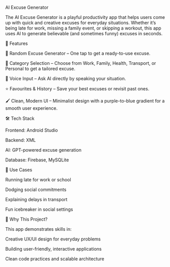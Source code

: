 AI Excuse Generator

The AI Excuse Generator is a playful productivity app that helps users come up with quick and creative excuses for everyday situations. Whether it’s being late for work, missing a family event, or skipping a workout, this app uses AI to generate believable (and sometimes funny) excuses in seconds.

🚀 Features

🎲 Random Excuse Generator – One tap to get a ready-to-use excuse.

🎯 Category Selection – Choose from Work, Family, Health, Transport, or Personal to get a tailored excuse.

🎤 Voice Input – Ask AI directly by speaking your situation.

⭐ Favourites & History – Save your best excuses or revisit past ones.

🖌️ Clean, Modern UI – Minimalist design with a purple-to-blue gradient for a smooth user experience.

🛠️ Tech Stack

Frontend: Android Studio

Backend: XML

AI: GPT-powered excuse generation

Database: Firebase, MySQLite

📱 Use Cases

Running late for work or school

Dodging social commitments

Explaining delays in transport

Fun icebreaker in social settings

🎯 Why This Project?

This app demonstrates skills in:

Creative UX/UI design for everyday problems

Building user-friendly, interactive applications

Clean code practices and scalable architecture
